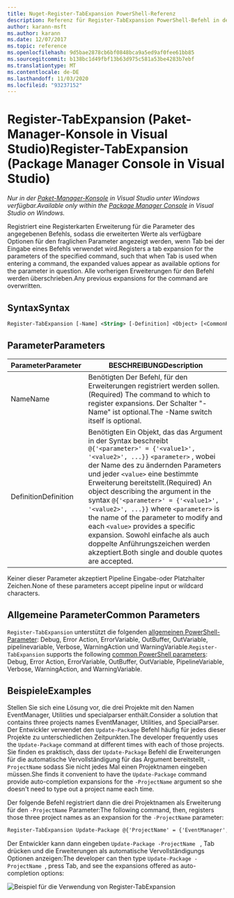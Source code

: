 ```yaml
---
title: Nuget-Register-TabExpansion PowerShell-Referenz
description: Referenz für Register-TabExpansion PowerShell-Befehl in der nuget-Paket-Manager-Konsole in Visual Studio.
author: karann-msft
ms.author: karann
ms.date: 12/07/2017
ms.topic: reference
ms.openlocfilehash: 9d5bae2878cb6bf0848bca9a5ed9af0fee61bb85
ms.sourcegitcommit: b138bc1d49fbf13b63d975c581a53be4283b7ebf
ms.translationtype: MT
ms.contentlocale: de-DE
ms.lasthandoff: 11/03/2020
ms.locfileid: "93237152"
---
```

# <a name="register-tabexpansion-package-manager-console-in-visual-studio"></a><span data-ttu-id="cb6f3-103">Register-TabExpansion (Paket-Manager-Konsole in Visual Studio)</span><span class="sxs-lookup"><span data-stu-id="cb6f3-103">Register-TabExpansion (Package Manager Console in Visual Studio)</span></span>

<span data-ttu-id="cb6f3-104">*Nur in der [Paket-Manager-Konsole](../../consume-packages/install-use-packages-powershell.md) in Visual Studio unter Windows verfügbar.*</span><span class="sxs-lookup"><span data-stu-id="cb6f3-104">*Available only within the [Package Manager Console](../../consume-packages/install-use-packages-powershell.md) in Visual Studio on Windows.*</span></span>

<span data-ttu-id="cb6f3-105">Registriert eine Registerkarten Erweiterung für die Parameter des angegebenen Befehls, sodass die erweiterten Werte als verfügbare Optionen für den fraglichen Parameter angezeigt werden, wenn Tab bei der Eingabe eines Befehls verwendet wird.</span><span class="sxs-lookup"><span data-stu-id="cb6f3-105">Registers a tab expansion for the parameters of the specified command, such that when Tab is used when entering a command, the expanded values appear as available options for the parameter in question.</span></span> <span data-ttu-id="cb6f3-106">Alle vorherigen Erweiterungen für den Befehl werden überschrieben.</span><span class="sxs-lookup"><span data-stu-id="cb6f3-106">Any previous expansions for the command are overwritten.</span></span>

## <a name="syntax"></a><span data-ttu-id="cb6f3-107">Syntax</span><span class="sxs-lookup"><span data-stu-id="cb6f3-107">Syntax</span></span>

```ps
Register-TabExpansion [-Name] <String> [-Definition] <Object> [<CommonParameters>]
```

## <a name="parameters"></a><span data-ttu-id="cb6f3-108">Parameter</span><span class="sxs-lookup"><span data-stu-id="cb6f3-108">Parameters</span></span>

| <span data-ttu-id="cb6f3-109">Parameter</span><span class="sxs-lookup"><span data-stu-id="cb6f3-109">Parameter</span></span> | <span data-ttu-id="cb6f3-110">BESCHREIBUNG</span><span class="sxs-lookup"><span data-stu-id="cb6f3-110">Description</span></span> |
| --- | --- |
| <span data-ttu-id="cb6f3-111">Name</span><span class="sxs-lookup"><span data-stu-id="cb6f3-111">Name</span></span> | <span data-ttu-id="cb6f3-112">Benötigten Der Befehl, für den Erweiterungen registriert werden sollen.</span><span class="sxs-lookup"><span data-stu-id="cb6f3-112">(Required) The command to which to register expansions.</span></span> <span data-ttu-id="cb6f3-113">Der Schalter "-Name" ist optional.</span><span class="sxs-lookup"><span data-stu-id="cb6f3-113">The -Name switch itself is optional.</span></span> |
| <span data-ttu-id="cb6f3-114">Definition</span><span class="sxs-lookup"><span data-stu-id="cb6f3-114">Definition</span></span> | <span data-ttu-id="cb6f3-115">Benötigten Ein Objekt, das das Argument in der Syntax beschreibt `@{'<parameter>' = {'<value1>', '<value2>', ...}}` `<parameter>` , wobei der Name des zu ändernden Parameters und jeder `<value>` eine bestimmte Erweiterung bereitstellt.</span><span class="sxs-lookup"><span data-stu-id="cb6f3-115">(Required) An object describing the argument in the syntax `@{'<parameter>' = {'<value1>', '<value2>', ...}}` where `<parameter>` is the name of the parameter to modify and each `<value>` provides a specific expansion.</span></span> <span data-ttu-id="cb6f3-116">Sowohl einfache als auch doppelte Anführungszeichen werden akzeptiert.</span><span class="sxs-lookup"><span data-stu-id="cb6f3-116">Both single and double quotes are accepted.</span></span> |

<span data-ttu-id="cb6f3-117">Keiner dieser Parameter akzeptiert Pipeline Eingabe-oder Platzhalter Zeichen.</span><span class="sxs-lookup"><span data-stu-id="cb6f3-117">None of these parameters accept pipeline input or wildcard characters.</span></span>

## <a name="common-parameters"></a><span data-ttu-id="cb6f3-118">Allgemeine Parameter</span><span class="sxs-lookup"><span data-stu-id="cb6f3-118">Common Parameters</span></span>

<span data-ttu-id="cb6f3-119">`Register-TabExpansion` unterstützt die folgenden [allgemeinen PowerShell-Parameter](/powershell/module/microsoft.powershell.core/about/about_commonparameters): Debug, Error Action, ErrorVariable, OutBuffer, OutVariable, pipelinevariable, Verbose, WarningAction und WarningVariable.</span><span class="sxs-lookup"><span data-stu-id="cb6f3-119">`Register-TabExpansion` supports the following [common PowerShell parameters](/powershell/module/microsoft.powershell.core/about/about_commonparameters): Debug, Error Action, ErrorVariable, OutBuffer, OutVariable, PipelineVariable, Verbose, WarningAction, and WarningVariable.</span></span>

## <a name="examples"></a><span data-ttu-id="cb6f3-120">Beispiele</span><span class="sxs-lookup"><span data-stu-id="cb6f3-120">Examples</span></span>

<span data-ttu-id="cb6f3-121">Stellen Sie sich eine Lösung vor, die drei Projekte mit den Namen EventManager, Utilities und specialparser enthält.</span><span class="sxs-lookup"><span data-stu-id="cb6f3-121">Consider a solution that contains three projects names EventManager, Utilities, and SpecialParser.</span></span> <span data-ttu-id="cb6f3-122">Der Entwickler verwendet den `Update-Package` Befehl häufig für jedes dieser Projekte zu unterschiedlichen Zeitpunkten.</span><span class="sxs-lookup"><span data-stu-id="cb6f3-122">The developer frequently uses the `Update-Package` command at different times with each of those projects.</span></span> <span data-ttu-id="cb6f3-123">Sie finden es praktisch, dass der `Update-Package` Befehl die Erweiterungen für die automatische Vervollständigung für das Argument bereitstellt, `-ProjectName` sodass Sie nicht jedes Mal einen Projektnamen eingeben müssen.</span><span class="sxs-lookup"><span data-stu-id="cb6f3-123">She finds it convenient to have the `Update-Package` command provide auto-completion expansions for the `-ProjectName` argument so she doesn't need to type out a project name each time.</span></span> 

<span data-ttu-id="cb6f3-124">Der folgende Befehl registriert dann die drei Projektnamen als Erweiterung für den `-ProjectName` Parameter:</span><span class="sxs-lookup"><span data-stu-id="cb6f3-124">The following command, then, registers those three project names as an expansion for the `-ProjectName` parameter:</span></span>

```ps
Register-TabExpansion Update-Package @{'ProjectName' = {'EventManager', 'Utilities', 'SpecialParser'}}    
```

<span data-ttu-id="cb6f3-125">Der Entwickler kann dann eingeben `Update-Package -ProjectName ` , Tab drücken und die Erweiterungen als automatische Vervollständigungs Optionen anzeigen:</span><span class="sxs-lookup"><span data-stu-id="cb6f3-125">The developer can then type `Update-Package -ProjectName `, press Tab, and see the expansions offered as auto-completion options:</span></span>

![Beispiel für die Verwendung von Register-TabExpansion](media/Register-TabExpansion-Example.png)